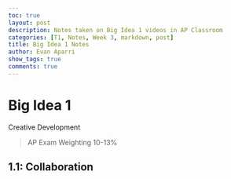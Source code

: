 ```yaml
---
toc: true
layout: post
description: Notes taken on Big Idea 1 videos in AP Classroom
categories: [T1, Notes, Week 3, markdown, post]
title: Big Idea 1 Notes
author: Evan Aparri
show_tags: true
comments: true
---
```


# Big Idea 1
Creative Development
> AP Exam Weighting 10-13%

## 1.1: Collaboration
